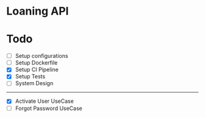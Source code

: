 # Loaning API


# Todo

[//]: # (TODO)

 - [ ] Setup configurations
 - [ ] Setup Dockerfile
 - [X] Setup CI Pipeline
 - [X] Setup Tests
 - [ ] System Design

---
- [X] Activate User UseCase
- [ ] Forgot Password UseCase
